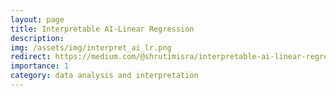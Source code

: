 ```yaml
---
layout: page
title: Interpretable AI-Linear Regression
description:
img: /assets/img/interpret_ai_lr.png
redirect: https://medium.com/@shrutimisra/interpretable-ai-linear-regression-dbeafbf04db7
importance: 1
category: data analysis and interpretation
---
```


